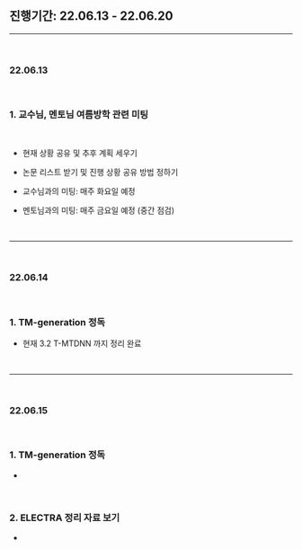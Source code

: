 ## 진행기간: 22.06.13 - 22.06.20

----

<br>

### 22.06.13

<br>

### 1. 교수님, 멘토님 여름방학 관련 미팅

<br>

- 현재 상황 공유 및 추후 계획 세우기

- 논문 리스트 받기 및 진행 상황 공유 방법 정하기

- 교수님과의 미팅: 매주 화요일 예정

- 멘토님과의 미팅: 매주 금요일 예정 (중간 점검)

<br>

----

<br>

### 22.06.14

<br>

### 1. TM-generation 정독

- 현재 3.2 T-MTDNN 까지 정리 완료

<br>

----

<br>

### 22.06.15

<br>

### 1. TM-generation 정독

- 

<br>

### 2. ELECTRA 정리 자료 보기

- 